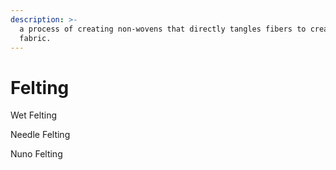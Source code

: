 ```yaml
---
description: >-
  a process of creating non-wovens that directly tangles fibers to create a
  fabric.
---
```


# Felting

Wet Felting

Needle Felting

Nuno Felting

